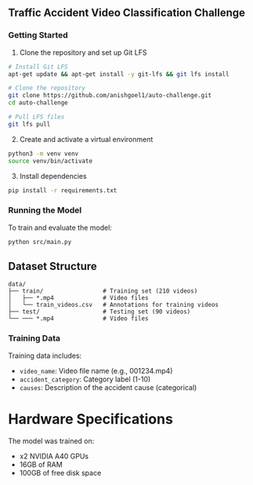 ## Traffic Accident Video Classification Challenge

### Getting Started
1. Clone the repository and set up Git LFS
```bash
# Install Git LFS
apt-get update && apt-get install -y git-lfs && git lfs install

# Clone the repository
git clone https://github.com/anishgoel1/auto-challenge.git
cd auto-challenge

# Pull LFS files
git lfs pull
```

2. Create and activate a virtual environment
```bash
python3 -m venv venv
source venv/bin/activate
```

3. Install dependencies
```bash
pip install -r requirements.txt
```

### Running the Model
To train and evaluate the model:
```bash
python src/main.py
```

## Dataset Structure

```
data/
├── train/                 # Training set (210 videos)
│   ├── *.mp4              # Video files
│   └── train_videos.csv   # Annotations for training videos
├── test/                  # Testing set (90 videos)
└── ─── *.mp4              # Video files
```

### Training Data
Training data includes:
- `video_name`: Video file name (e.g., 001234.mp4)
- `accident_category`: Category label (1-10)
- `causes`: Description of the accident cause (categorical)

# Hardware Specifications
The model was trained on:
- x2 NVIDIA A40 GPUs
- 16GB of RAM
- 100GB of free disk space